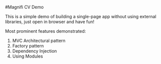 #Magnifi CV Demo

This is a simple demo of building a single-page app without using external libraries, just open in browser and have fun!

Most prominent features demonstrated:
  1. MVC Architectural pattern
  1. Factory pattern
  1. Dependency Injection
  1. Using Modules